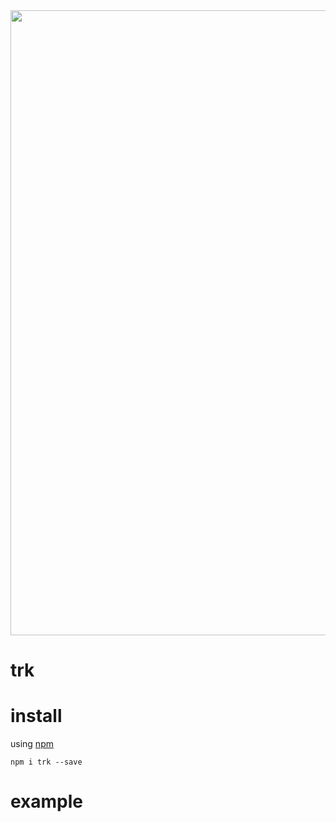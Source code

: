 <img src="https://taky.s3.amazonaws.com/01hni6gdje8q.png" width="1000">

# trk

# install

using [npm](https://npmjs.org)

```
npm i trk --save
```

# example

``` coffeescript

```


